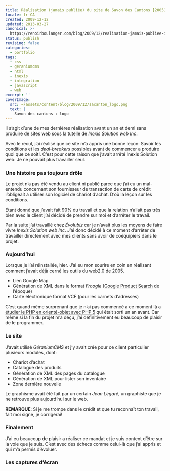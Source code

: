 ```yaml
---
title: Réalisation (jamais publiée) du site de Savon des Cantons [2005]
locale: fr-CA
created: 2009-12-12
updated: 2013-03-27
canonical: >-
  https://renoirboulanger.com/blog/2009/12/realisation-jamais-publiee-du-site-de-savon-des-cantons-2005/
status: publish
revising: false
categories:
  - portfolio
tags:
  - css
  - geraniumcms
  - html
  - inexis
  - integration
  - javascript
  - web
excerpt: ''
coverImage:
  src: ~/assets/content/blog/2009/12/sacanton_logo.png
  text: |
    Savon des cantons : logo
---
```


Il s’agit d’une de mes dernières réalisation avant un an et demi sans produire
de sites web sous la tutelle de _Inexis Solution web Inc_.

Avec le recul, j’ai réalisé que ce site m’a appris une bonne leçon: Savoir les
conditions et les <em lang="en">deal-breakers</em> possibles avant de commencer
a produire quoi que ce soit!. C’est pour cette raison que j’avait arrêté
Inexis Solution web: Je ne pouvait plus travailler seul.

<!--more-->

### Une histoire pas toujours drôle

Le projet n’a pas été vendu au client ni publié parce que j’ai eu un mal-entendu
concernant son fournisseur de transaction de carte de crédit l’obligeait a utiliser
son logiciel de chariot d’achat. D’où la leçon sur les conditions.

Étant donné que j’avait fait 90% du travail et que la relation n’allait pas très
bien avec le client j’ai décidé de prendre sur moi et d’arrêter le travail.

Par la suite j’ai travaillé chez _Évolubiz_ car je n’avait plus les moyens de
faire vivre _Inexis Solution web Inc_. J’ai donc décidé à ce moment d’arrêter de
travailler directement avec mes clients sans avoir de coéquipiers dans le
projet.

### Aujourd’hui

<!--#TODO-inline-edit-->
<!--<rb-notice-box-->

Lorsque je l’ai réinstallée, hier. J’ai eu mon sourire en coin en réalisant
comment j’avait déjà cerné les outils du web2.0 de 2005.

- Lien Google Map
- Génération de XML dans le format _Froogle_
  ([Google Product Search](http://www.google.com/products) de l’époque)
- Carte électronique format VCF (pour les carnets d’adresses)

C’est quand même surprenant que je n’ai pas commencé à ce moment là a
[étudier le PHP en orienté-objet avec PHP 5](/blog/2009/09/devenir-zend-certified-engineer-avec-php5/)
qui était sorti un an avant. Car même si la fin du projet m’a déçu, j’ai
définitivement eu beaucoup de plaisir de le programmer.

### Le site

J’avait utilisé _GéraniumCMS_ et j’y avait crée pour ce client particulier
plusieurs modules, dont:

- Chariot d’achat
- Catalogue des produits
- Génération de XML des pages du catalogue
- Génération de XML pour lister son inventaire
- Zone dernière nouvelle

Le graphisme avait été fait par un certain _Jean Légaré_, un graphiste que je ne
retrouve plus aujourd’hui sur le web.

**REMARQUE**: Si je me trompe dans le crédit et que tu reconnaît ton travail,
fait moi signe, je corrigerai!

### Finalement

J’ai eu beaucoup de plaisir a réaliser ce mandat et je suis content d’être sur
la voie que je suis. C’est avec des échecs comme celui-là que j’ai appris et qui
m’a permis d’évoluer.

### Les captures d’écran

<div style="overflow:hidden;clear:both;" class="thumbnails gallery flex flex-row flex-wrap">
<app-image class="w-1/3" src="~/assets/content/blog/2009/12/scr_sacanton_1.png" data-smaller-src="~/assets/content/blog/2009/12/scr_sacanton_1-150x150.png" alt="" figcaption=" ">

</app-image>
<app-image class="w-1/3" src="~/assets/content/blog/2009/12/scr_sacanton_3.png" data-smaller-src="~/assets/content/blog/2009/12/scr_sacanton_3-150x150.png" alt="" figcaption=" ">

</app-image>
<app-image class="w-1/3" src="~/assets/content/blog/2009/12/scr_sacanton_8.png" data-smaller-src="~/assets/content/blog/2009/12/scr_sacanton_8-150x150.png" alt="" figcaption=" ">

</app-image>
<app-image class="w-1/3" src="~/assets/content/blog/2009/12/scr_sacanton_14.png" data-smaller-src="~/assets/content/blog/2009/12/scr_sacanton_14-150x150.png" alt="" figcaption=" ">

</app-image>
<app-image class="w-1/3" src="~/assets/content/blog/2009/12/scr_sacanton_2.png" data-smaller-src="~/assets/content/blog/2009/12/scr_sacanton_2-150x150.png" alt="" figcaption=" ">

</app-image>
<app-image class="w-1/3" src="~/assets/content/blog/2009/12/scr_sacanton_4.png" data-smaller-src="~/assets/content/blog/2009/12/scr_sacanton_4-150x150.png" alt="" figcaption=" ">

</app-image>
<app-image class="w-1/3" src="~/assets/content/blog/2009/12/scr_sacanton_6.png" data-smaller-src="~/assets/content/blog/2009/12/scr_sacanton_6-150x150.png" alt="" figcaption="caption">

</app-image>
<app-image class="w-1/3" src="~/assets/content/blog/2009/12/scr_sacanton_7.png" data-smaller-src="~/assets/content/blog/2009/12/scr_sacanton_7-150x150.png" alt="" figcaption=" ">

</app-image>
<app-image class="w-1/3" src="~/assets/content/blog/2009/12/scr_sacanton_9.png" data-smaller-src="~/assets/content/blog/2009/12/scr_sacanton_9-150x150.png" alt="" figcaption=" ">

</app-image>
<app-image class="w-1/3" src="~/assets/content/blog/2009/12/scr_sacanton_10.png" data-smaller-src="~/assets/content/blog/2009/12/scr_sacanton_10-150x150.png" alt="" figcaption=" ">

</app-image>
<app-image class="w-1/3" src="~/assets/content/blog/2009/12/scr_sacanton_12.png" data-smaller-src="~/assets/content/blog/2009/12/scr_sacanton_12-150x150.png" alt="" figcaption=" ">

</app-image>
<app-image class="w-1/3" src="~/assets/content/blog/2009/12/scr_sacanton_13.png" data-smaller-src="~/assets/content/blog/2009/12/scr_sacanton_13-150x150.png" alt="" figcaption=" ">

</app-image>
<app-image class="w-1/3" src="~/assets/content/blog/2009/12/scr_sacanton_15.png" data-smaller-src="~/assets/content/blog/2009/12/scr_sacanton_15-150x150.png" alt="" figcaption=" ">

</app-image>
<app-image class="w-1/3" src="~/assets/content/blog/2009/12/scr_sacanton_16.png" data-smaller-src="~/assets/content/blog/2009/12/scr_sacanton_16-150x150.png" alt="" figcaption=" ">

</app-image>
<app-image class="w-1/3" src="~/assets/content/blog/2009/12/scr_sacanton_17.png" data-smaller-src="~/assets/content/blog/2009/12/scr_sacanton_17-150x150.png" alt="" figcaption=" ">

</app-image>
</div>

